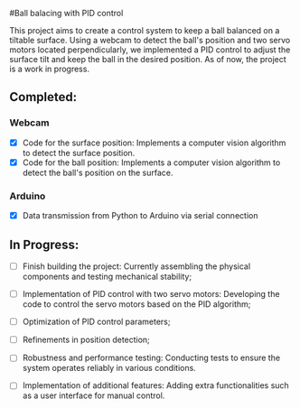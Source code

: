 #Ball balacing with PID control

This project aims to create a control system to keep a ball balanced on a tiltable surface. Using a webcam to detect the ball's position and two servo motors located perpendicularly, we implemented a PID control to adjust the surface tilt and keep the ball in the desired position. As of now, the project is a work in progress.

## Completed:
### Webcam
- [x] Code for the surface position: Implements a computer vision algorithm to detect the surface position.
- [x] Code for the ball position: Implements a computer vision algorithm to detect the ball's position on the surface.

### Arduino
- [x] Data transmission from Python to Arduino via serial connection

## In Progress:
- [ ] Finish building the project: Currently assembling the physical components and testing mechanical stability;
- [ ] Implementation of PID control with two servo motors: Developing the code to control the servo motors based on the PID algorithm;
- [ ] Optimization of PID control parameters;
- [ ] Refinements in position detection;
- [ ] Robustness and performance testing: Conducting tests to ensure the system operates reliably in various conditions.
- [ ] Implementation of additional features: Adding extra functionalities such as a user interface for manual control.


